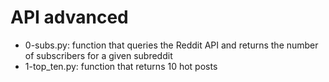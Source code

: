 # API advanced
* 0-subs.py: function that queries the Reddit API and returns the number of subscribers for a given subreddit
* 1-top_ten.py: function that returns 10 hot posts
